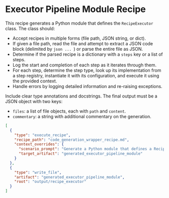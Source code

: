 # Executor Pipeline Module Recipe

This recipe generates a Python module that defines the `RecipeExecutor` class. The class should:

- Accept recipes in multiple forms (file path, JSON string, or dict).
- If given a file path, read the file and attempt to extract a JSON code block (delimited by `json ... `) or parse the entire file as JSON.
- Determine if the parsed recipe is a dictionary with a `steps` key or a list of steps.
- Log the start and completion of each step as it iterates through them.
- For each step, determine the step type, look up its implementation from a step registry, instantiate it with its configuration, and execute it using the provided context.
- Handle errors by logging detailed information and re-raising exceptions.

Include clear type annotations and docstrings. The final output must be a JSON object with two keys:

- `files`: a list of file objects, each with `path` and `content`.
- `commentary`: a string with additional commentary on the generation.

```json
[
  {
    "type": "execute_recipe",
    "recipe_path": "code_generation_wrapper_recipe.md",
    "context_overrides": {
      "scenario_prompt": "Generate a Python module that defines a RecipeExecutor class for a recipe execution framework. The class should be able to accept recipes as a file path, JSON string, or dictionary. If the input is a file path, it should read the file and attempt to extract a JSON code block. Do not include literal triple backticks in the output; ensure that the JSON snippet is complete and self-contained. If no code block is found, it should try to parse the entire content as JSON. The recipe data should be either a dict with a 'steps' key or a list of step definitions. The RecipeExecutor should iterate over each step, logging the start and completion of each one. For every step, it should determine the step type, retrieve the corresponding implementation from a step registry, instantiate the step with its configuration, and execute it using a provided context. Include proper type annotations, docstrings, and error handling that logs and re-raises exceptions. Finally, return a JSON object with 'files' (a list of file objects with 'path' and 'content') and 'commentary' (a string with additional comments).",
      "target_artifact": "generated_executor_pipeline_module"
    }
  },
  {
    "type": "write_file",
    "artifact": "generated_executor_pipeline_module",
    "root": "output/recipe_executor"
  }
]
```
